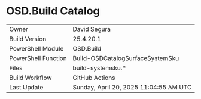 ﻿# OSD.Build Catalog

| | |
|-|-|
| Owner | David Segura |
| Build Version | 25.4.20.1 |
| PowerShell Module | OSD.Build |
| PowerShell Function | Build-OSDCatalogSurfaceSystemSku |
| Files | build-systemsku.* |
| Build Workflow | GitHub Actions |
| Last Update | Sunday, April 20, 2025 11:04:55 AM UTC |
